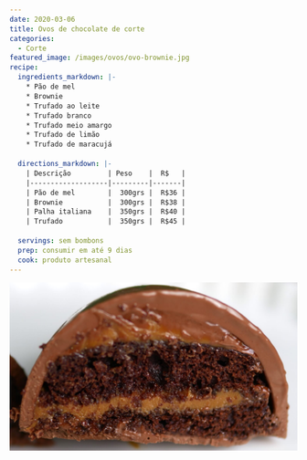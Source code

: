 ```yaml
---
date: 2020-03-06
title: Ovos de chocolate de corte
categories:
  - Corte
featured_image: /images/ovos/ovo-brownie.jpg
recipe:
  ingredients_markdown: |-
    * Pão de mel
    * Brownie
    * Trufado ao leite
    * Trufado branco
    * Trufado meio amargo
    * Trufado de limão
    * Trufado de maracujá

  directions_markdown: |-
    | Descrição         | Peso    |  R$   |
    |-------------------|---------|-------|
    | Pão de mel        |  300grs |  R$36 |
    | Brownie           |  300grs |  R$38 |
    | Palha italiana    |  350grs |  R$40 |
    | Trufado           |  350grs |  R$45 |

  servings: sem bombons
  prep: consumir em até 9 dias
  cook: produto artesanal
---
```


![ovo de páscoa de corte sabor pão de mel](/images/ovos/ovo-pao-de-mel.jpg)
